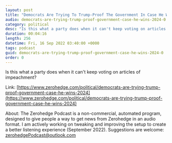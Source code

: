 ```yaml
---
layout: post
title: "Democrats Are Trying To Trump-Proof The Government In Case He Wins In 2024"
audio: democrats-are-trying-trump-proof-government-case-he-wins-2024-0
category: political
desc: "Is this what a party does when it can't keep voting on articles of impeachment?"
duration: 00:04:16
length: 256
datetime: Fri, 16 Sep 2022 03:40:00 +0000
tags: podcast
guid: democrats-are-trying-trump-proof-government-case-he-wins-2024-0
order: 0
---
```

Is this what a party does when it can't keep voting on articles of impeachment?

Link: [https://www.zerohedge.com/political/democrats-are-trying-trump-proof-government-case-he-wins-2024](https://www.zerohedge.com/political/democrats-are-trying-trump-proof-government-case-he-wins-2024)

About: The Zerohedge Podcast is a non-commercial, automated program, designed to give people a way to get news from Zerohedge in an audio format.  I am actively working on tweaking and improving the setup to create a better listening experience (September 2022).  Suggestions are welcome: [zerohedgePodcast@outlook.com](mailto:zerohedgePodcast@outlook.com)